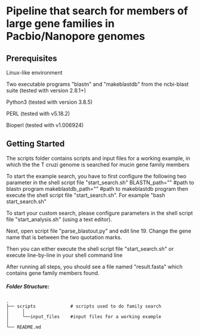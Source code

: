 # Pipeline that search for members of large gene families in Pacbio/Nanopore genomes

## Prerequisites
Linux-like environment

Two executable programs "blastn" and "makeblastdb" from the ncbi-blast suite (tested with version 2.8.1+)

Python3 (tested with version 3.8.5)

PERL (tested with v5.18.2)

Bioperl (tested with v1.006924)


## Getting Started
The scripts folder contains scripts and input files for a working example, in which the the T cruzi genome is searched for mucin gene family members

To start the example search, you have to first configure the following two parameter in the shell script file "start_search.sh"
BLASTN_path=""      #path to blastn program
makeblastdb_path="" #path to makeblastdb program
then execute the shell script file "start_search.sh". For example "bash start_search.sh"

To start your custom search, please configure parameters in the shell script file "start_analysis.sh" (using a text editor).

Next, open script file "parse_blastout.py" and edit line 19. Change the gene name that is between the two quotation marks.

Then you can either execute the shell script file "start_search.sh" or execute line-by-line in your shell command line

After running all steps, you should see a file named "result.fasta" which contains gene family members found.

##### Folder Structure:
```
.
├── scripts             # scripts used to do family search
│     │
│     └──input_files    #input files for a working example
│
└── README.md
